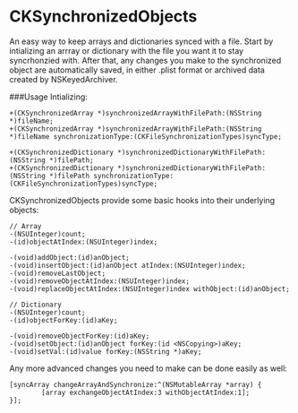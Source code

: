 CKSynchronizedObjects
=====================

An easy way to keep arrays and dictionaries synced with a file. Start by intializing an arrray or dictionary with the 
file you want it to stay syncrhonzied with. After that, any changes you make to the synchronized object are automatically saved, in either .plist format or archived data created by NSKeyedArchiver.

###Usage
Intializing:
```objc
+(CKSynchronizedArray *)synchronizedArrayWithFilePath:(NSString *)fileName;
+(CKSynchronizedArray *)synchronizedArrayWithFilePath:(NSString *)fileName synchronizationType:(CKFileSynchronizationTypes)syncType;

+(CKSynchronizedDictionary *)synchronizedDictionaryWithFilePath:(NSString *)filePath;
+(CKSynchronizedDictionary *)synchronizedDictionaryWithFilePath:(NSString *)filePath synchronizationType:(CKFileSynchronizationTypes)syncType;
```

CKSynchronizedObjects provide some basic hooks into their underlying objects:
```obj
// Array
-(NSUInteger)count;
-(id)objectAtIndex:(NSUInteger)index;

-(void)addObject:(id)anObject;
-(void)insertObject:(id)anObject atIndex:(NSUInteger)index;
-(void)removeLastObject;
-(void)removeObjectAtIndex:(NSUInteger)index;
-(void)replaceObjectAtIndex:(NSUInteger)index withObject:(id)anObject;

// Dictionary
-(NSUInteger)count;
-(id)objectForKey:(id)aKey;

-(void)removeObjectForKey:(id)aKey;
-(void)setObject:(id)anObject forKey:(id <NSCopying>)aKey;
-(void)setVal:(id)value forKey:(NSString *)aKey;
```

Any more advanced changes you need to make can be done easily as well:
```objc
[syncArray changeArrayAndSynchronize:^(NSMutableArray *array) {
        [array exchangeObjectAtIndex:3 withObjectAtIndex:1];
}];
```
